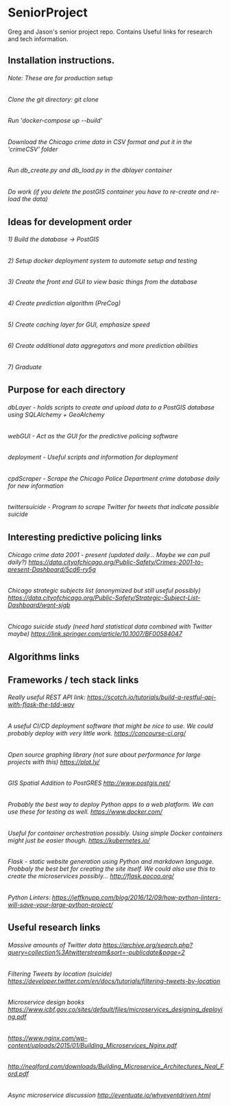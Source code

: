 # SeniorProject
Greg and Jason's senior project repo. Contains Useful links for research and tech information.

## Installation instructions.
###### Note: These are for production setup
###### Clone the git directory: git clone <repo url>
###### Run 'docker-compose up --build'
###### Download the Chicago crime data in CSV format and put it in the 'crimeCSV' folder
###### Run db_create.py and db_load.py in the dblayer container
###### Do work (if you delete the postGIS container you have to re-create and re-load the data)

## Ideas for development order
###### 1) Build the database -> PostGIS
###### 2) Setup docker deployment system to automate setup and testing
###### 3) Create the front end GUI to view basic things from the database
###### 4) Create prediction algorithm (PreCog)
###### 5) Create caching layer for GUI, emphasize speed
###### 6) Create additional data aggregators and more prediction abilities
###### 7) Graduate

## Purpose for each directory
###### dbLayer        - holds scripts to create and upload data to a PostGIS database using SQLAlchemy + GeoAlchemy
###### webGUI         - Act as the GUI for the predictive policing software
###### deployment     - Useful scripts and information for deployment
###### cpdScraper     - Scrape the Chicago Police Department crime database daily for new information
###### twittersuicide - Program to scrape Twitter for tweets that indicate possible suicide

## Interesting predictive policing links
###### Chicago crime data 2001 - present (updated daily... Maybe we can pull daily?) https://data.cityofchicago.org/Public-Safety/Crimes-2001-to-present-Dashboard/5cd6-ry5g
###### Chicago strategic subjects list (anonymized but still useful possibly) https://data.cityofchicago.org/Public-Safety/Strategic-Subject-List-Dashboard/wgnt-sjgb
###### Chicago suicide study (need hard statistical data combined with Twitter maybe) https://link.springer.com/article/10.1007/BF00584047

## Algorithms links

## Frameworks / tech stack links
###### Really useful REST API link: https://scotch.io/tutorials/build-a-restful-api-with-flask-the-tdd-way
###### A useful CI/CD deployment software that might be nice to use. We could probably deploy with very little work. https://concourse-ci.org/
###### Open source graphing library (not sure about performance for large projects with this) https://plot.ly/
###### GIS Spatial Addition to PostGRES http://www.postgis.net/
###### Probably the best way to deploy Python apps to a web platform. We can use these for testing as well. https://www.docker.com/
###### Useful for container orchestration possibly. Using simple Docker containers might just be easier though. https://kubernetes.io/
###### Flask - static website generation using Python and markdown language. Probbaly the best bet for creating the site itself. We could also use this to create the microservices possibly... http://flask.pocoo.org/
###### Python Linters: https://jeffknupp.com/blog/2016/12/09/how-python-linters-will-save-your-large-python-project/

## Useful research links
###### Massive amounts of Twitter data https://archive.org/search.php?query=collection%3Atwitterstream&sort=-publicdate&page=2
###### Filtering Tweets by location (suicide) https://developer.twitter.com/en/docs/tutorials/filtering-tweets-by-location
###### Microservice design books https://www.icbf.gov.co/sites/default/files/microservices_designing_deploying.pdf
###### https://www.nginx.com/wp-content/uploads/2015/01/Building_Microservices_Nginx.pdf
###### http://nealford.com/downloads/Building_Microservice_Architectures_Neal_Ford.pdf
###### Async microservice discussion http://eventuate.io/whyeventdriven.html

